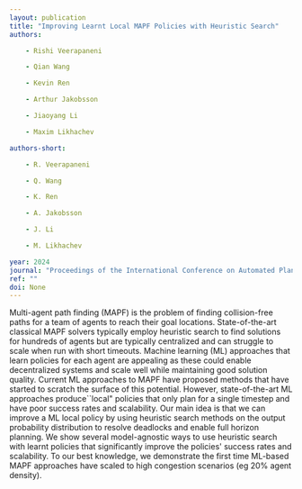 ```yaml
---
layout: publication
title: "Improving Learnt Local MAPF Policies with Heuristic Search"
authors:

    - Rishi Veerapaneni

    - Qian Wang

    - Kevin Ren

    - Arthur Jakobsson

    - Jiaoyang Li

    - Maxim Likhachev

authors-short:

    - R. Veerapaneni

    - Q. Wang

    - K. Ren

    - A. Jakobsson

    - J. Li

    - M. Likhachev

year: 2024
journal: "Proceedings of the International Conference on Automated Planning and Scheduling"
ref: ""
doi: None
---
```


Multi-agent path finding (MAPF) is the problem of finding collision-free paths for a team of agents to reach their goal locations. State-of-the-art classical MAPF solvers typically employ heuristic search to find solutions for hundreds of agents but are typically centralized and can struggle to scale when run with short timeouts. Machine learning (ML) approaches that learn policies for each agent are appealing as these could enable decentralized systems and scale well while maintaining good solution quality. Current ML approaches to MAPF have proposed methods that have started to scratch the surface of this potential. However, state-of-the-art ML approaches produce``local" policies that only plan for a single timestep and have poor success rates and scalability. Our main idea is that we can improve a ML local policy by using heuristic search methods on the output probability distribution to resolve deadlocks and enable full horizon planning. We show several model-agnostic ways to use heuristic search with learnt policies that significantly improve the policies' success rates and scalability. To our best knowledge, we demonstrate the first time ML-based MAPF approaches have scaled to high congestion scenarios (eg 20% agent density).
    